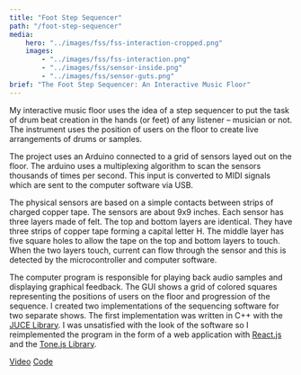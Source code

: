 ```yaml
---
title: "Foot Step Sequencer"
path: "/foot-step-sequencer"
media:
    hero: "../images/fss/fss-interaction-cropped.png"
    images: 
        - "../images/fss/fss-interaction.png"
        - "../images/fss/sensor-inside.png"
        - "../images/fss/sensor-guts.png"
brief: "The Foot Step Sequencer: An Interactive Music Floor"
---
```


My interactive music floor uses the idea of a step sequencer to put the task of drum beat creation in the hands (or feet) of any listener – musician or not. The instrument uses the position of users on the floor to create live arrangements of drums or samples.

The project uses an Arduino connected to a grid of sensors layed out on the floor. The arduino uses a multiplexing algorithm to scan the sensors thousands of times per second. This input is converted to MIDI signals which are sent to the computer software via USB.

The physical sensors are based on a simple contacts between strips of charged copper tape. The sensors are about 9x9 inches. Each sensor has three layers made of felt. The top and bottom layers are identical. They have three strips of copper tape forming a capital letter H. The middle layer has five square holes to allow the tape on the top and bottom layers to touch. When the two layers touch, current can flow through the sensor and this is detected by the microcontroller and computer software.

The computer program is responsible for playing back audio samples and displaying graphical feedback. The GUI shows a grid of colored squares representing the positions of users on the floor and progression of the sequence. I created two implementations of the sequencing software for two separate shows. The first implementation was written in C++ with the [JUCE Library](https://juce.com/). I was unsatisfied with the look of the software so I reimplemented the program in the form of a web application with [React.js](https://reactjs.org/) and the [Tone.js Library](https://tonejs.github.io/).

<div class='detail-buttons'>
    <a href='https://youtu.be/WRBsER6CLXo' class='button'>Video</a>
    <a href='https://github.com/LucasDachman/Sequencer' class='button'>Code<a>
<div>